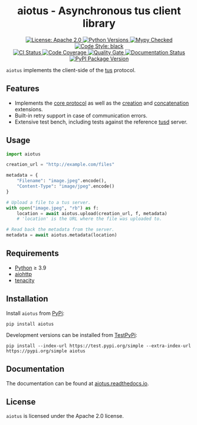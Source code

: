 <h1 align="center">aiotus - Asynchronous tus client library</h1>

<div align="center">
  <a href="https://opensource.org/licenses/Apache-2.0">
    <img alt="License: Apache 2.0" src="https://img.shields.io/badge/license-Apache%202.0-blue.svg?style=flat-square">
  </a>
  <a href="https://www.python.org">
    <img alt="Python Versions" src="https://img.shields.io/pypi/pyversions/aiotus?style=flat-square">
  </a>
  <a href="http://mypy-lang.org">
    <img alt="Mypy Checked" src="https://img.shields.io/badge/mypy-checked-blue.svg?style=flat-square">
  </a>
  <a href="https://black.readthedocs.io">
    <img alt="Code Style: black" src="https://img.shields.io/badge/code%20style-black-000000.svg?style=flat-square">
  </a>
</div>
<div align="center">
  <a href="https://github.com/JenSte/aiotus/actions">
    <img alt="CI Status" src="https://img.shields.io/github/actions/workflow/status/JenSte/aiotus/ci.yml?branch=master&style=flat-square">
  </a>
  <a href="https://codecov.io/gh/JenSte/aiotus">
    <img alt="Code Coverage" src="https://img.shields.io/codecov/c/github/JenSte/aiotus?style=flat-square">
  </a>
  <a href="https://sonarcloud.io/dashboard?id=JenSte_aiotus">
    <img alt="Quality Gate" src="https://img.shields.io/sonar/quality_gate/JenSte_aiotus?server=https%3A%2F%2Fsonarcloud.io&style=flat-square">
  </a>
  <a href="https://aiotus.readthedocs.io/en/latest">
    <img alt="Documentation Status" src="https://img.shields.io/readthedocs/aiotus?style=flat-square">
  </a>
  <a href="https://pypi.org/project/aiotus">
    <img alt="PyPI Package Version" src="https://img.shields.io/pypi/v/aiotus?style=flat-square">
  </a>
</div>

``aiotus`` implements the client-side of the [tus](https://tus.io) protocol.

## Features

* Implements the [core protocol](https://tus.io/protocols/resumable-upload.html#core-protocol) as
  well as the [creation](https://tus.io/protocols/resumable-upload.html#creation)
  and [concatenation](https://tus.io/protocols/resumable-upload.html#concatenation) extensions.
* Built-in retry support in case of communication errors.
* Extensive test bench, including tests against the reference [tusd](https://github.com/tus/tusd) server.

## Usage

```python
import aiotus

creation_url = "http://example.com/files"

metadata = {
    "Filename": "image.jpeg".encode(),
    "Content-Type": "image/jpeg".encode()
}

# Upload a file to a tus server.
with open("image.jpeg", "rb") as f:
    location = await aiotus.upload(creation_url, f, metadata)
    # 'location' is the URL where the file was uploaded to.

# Read back the metadata from the server.
metadata = await aiotus.metadata(location)
```

## Requirements

* [Python](https://www.python.org) ≥ 3.9
* [aiohttp](https://pypi.org/project/aiohttp)
* [tenacity](https://pypi.org/project/tenacity)

## Installation

Install ``aiotus`` from [PyPi](https://pypi.org/project/aiotus):

```
pip install aiotus
```

Development versions can be installed from [TestPyPi](https://test.pypi.org/project/aiotus):

```
pip install --index-url https://test.pypi.org/simple --extra-index-url https://pypi.org/simple aiotus
```

## Documentation

The documentation can be found at [aiotus.readthedocs.io](https://aiotus.readthedocs.io/en/latest).


## License

``aiotus`` is licensed under the Apache 2.0 license.

